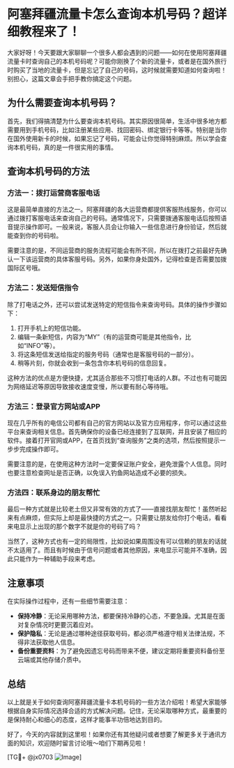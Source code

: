 # 阿塞拜疆流量卡怎么查询本机号码？超详细教程来了！

大家好呀！今天要跟大家聊聊一个很多人都会遇到的问题——如何在使用阿塞拜疆流量卡时查询自己的本机号码呢？可能你刚换了个新的流量卡，或者是在国外旅行时购买了当地的流量卡，但是忘记了自己的号码，这时候就需要知道如何查询啦！别担心，这篇文章会手把手教你搞定这个问题。

## 为什么需要查询本机号码？

首先，我们得搞清楚为什么要查询本机号码。其实原因很简单，生活中很多地方都需要用到手机号码，比如注册某些应用、找回密码、绑定银行卡等等。特别是当你在国外使用新卡的时候，如果忘记了号码，可能会让你觉得特别麻烦。所以学会查询本机号码，真的是一件很实用的事情。

## 查询本机号码的方法

### 方法一：拨打运营商客服电话

这是最简单直接的方法之一。阿塞拜疆的各大运营商都提供客服热线服务，你可以通过拨打客服电话来查询自己的号码。通常情况下，只需要拨通客服电话后按照语音提示操作即可。一般来说，客服人员会让你输入一些信息进行身份验证，然后就能查到你的号码啦。

需要注意的是，不同运营商的服务流程可能会有所不同，所以在拨打之前最好先确认一下该运营商的具体客服号码。另外，如果你身处国外，记得检查是否需要加拨国际区号哦。

### 方法二：发送短信指令

除了打电话之外，还可以尝试发送特定的短信指令来查询号码。具体的操作步骤如下：

1. 打开手机上的短信功能。
2. 编辑一条新短信，内容为“MY”（有的运营商可能是其他指令，比如“INFO”等）。
3. 将这条短信发送给指定的服务号码（通常也是客服号码的一部分）。
4. 稍等片刻，你就会收到一条包含你本机号码的信息回复。

这种方法的优点是方便快捷，尤其适合那些不习惯打电话的人群。不过也有可能因为网络延迟等原因导致接收速度变慢，所以要有耐心等待哦。

### 方法三：登录官方网站或APP

现在几乎所有的电信公司都有自己的官方网站以及官方应用程序，你可以通过这些平台来查询相关信息。首先确保你的设备已经连接到了互联网，并且安装了相应的软件。接着打开官网或APP，在首页找到“查询服务”之类的选项，然后按照提示一步步完成操作即可。

需要注意的是，在使用这种方法时一定要保证账户安全，避免泄露个人信息。同时也要注意检查网址是否正确，以免误入钓鱼网站造成不必要的损失。

### 方法四：联系身边的朋友帮忙

最后一种方式就是比较老土但又非常有效的方式了——直接找朋友帮忙！虽然听起来有点麻烦，但实际上却是最快捷的方式之一。只需要让朋友给你打个电话，看看来电显示上出现的那个数字不就是你的号码了吗？

当然了，这种方式也有一定的局限性，比如说如果周围没有可以信赖的朋友的话就不太适用了。而且有时候由于信号问题或者其他原因，来电显示可能并不准确，因此只能作为一种辅助手段来考虑。

## 注意事项

在实际操作过程中，还有一些细节需要注意：

- **保持冷静**：无论采用哪种方法，都要保持冷静的心态，不要急躁。尤其是在面对复杂情况时更要沉着应对。
- **保护隐私**：无论是通过哪种途径获取号码，都必须严格遵守相关法律法规，不得非法获取他人信息。
- **备份重要资料**：为了避免因遗忘号码而带来不便，建议定期将重要资料备份至云端或其他存储介质中。

## 总结

以上就是关于如何查询阿塞拜疆流量卡本机号码的一些方法介绍啦！希望大家能够根据自身实际情况选择合适的方式解决问题。记住，无论采取哪种方式，最重要的是保持耐心和细心的态度，这样才能事半功倍地达到目的。

好了，今天的内容就到这里啦！如果你还有其他疑问或者想要了解更多关于通讯方面的知识，欢迎随时留言讨论哦～咱们下期再见啦！

[TG💪+ @jx0703 ![Image](https://github.com/user-attachments/assets/dbca1d08-cadb-493c-b0ec-ad6f7a83f270)]